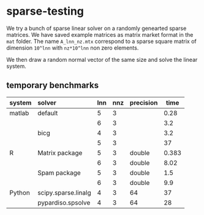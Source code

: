 # sparse-testing
We try a bunch of sparse linear solver on a randomly genearted sparse matrices. We have saved example matrices as matrix market format in the `mat` folder. The name `A_lnn_nz.mtx` correspond to a sparse square matrix of dimension `10^lnn` with `nz*10^lnn` non zero elements.

We then draw a random normal vector of the same size and solve the linear system. 



## temporary benchmarks



| system | solver              | lnn  | nnz  | precision | time  |
| ------ | :------------------ | ---- | ---- | --------- | ----- |
| matlab | default             | 5    | 3    |           | 0.28  |
|        |                     | 6    | 3    |           | 3.2   |
|        | bicg                | 4    | 3    |           | 3.2   |
|        |                     | 5    | 3    |           | 37    |
| R      | Matrix package      | 5    | 3    | double    | 0.383 |
|        |                     | 6    | 3    | double    | 8.02  |
|        | Spam package        | 5    | 3    | double    | 1.5   |
|        |                     | 6    | 3    | double    | 9.9   |
| Python | scipy.sparse.linalg | 4    | 3    | 64        | 37    |
|        | pypardiso.spsolve   | 4    | 3    | 64        | 28    |









